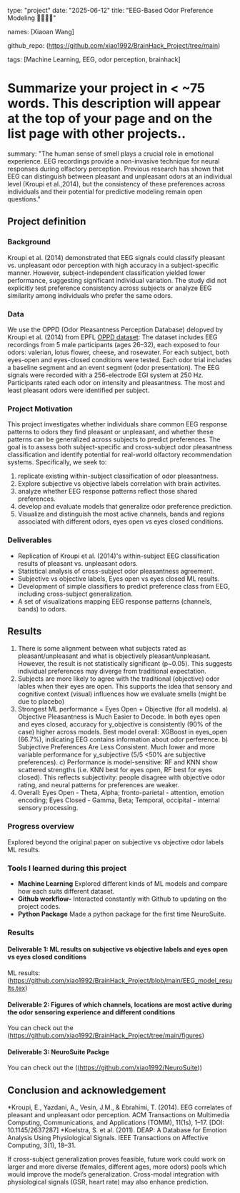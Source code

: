 type: "project" 
date: "2025-06-12" 
title: "EEG-Based Odor Preference Modeling 🌹🧀️🪷🍃"

names: [Xiaoan Wang]

github_repo: (https://github.com/xiao1992/BrainHack_Project/tree/main)

tags: [Machine Learning, EEG, odor perception, brainhack]

# Summarize your project in < ~75 words. This description will appear at the top of your page and on the list page with other projects..

summary: "The human sense of smell plays a crucial role in emotional experience. EEG recordings provide a non-invasive technique for neural responses during olfactory perception. Previous research has shown that EEG can distinguish between pleasant and unpleasant odors at an individual level (Kroupi et al.,2014), but the consistency of these preferences across individuals and their potential for predictive modeling remain open questions."

## Project definition

### Background

Kroupi et al. (2014) demonstrated that EEG signals could classify pleasant vs. unpleasant odor perception with high accuracy in a subject-specific manner. However, subject-independent classification yielded lower performance, suggesting significant individual variation. The study did not explicitly test preference consistency across subjects or analyze EEG similarity among individuals who prefer the same odors. 

### Data

We use the OPPD (Odor Pleasantness Perception Database) delopved by Kroupi et al. (2014) from EPFL [OPPD dataset](https://www.epfl.ch/labs/mmspg/downloads/page-119131-en-html/):
The dataset includes EEG recordings from 5 male participants (ages 26–32), each exposed to four odors: valerian, lotus flower, cheese, and rosewater. For each subject, both eyes-open and eyes-closed conditions were tested. Each odor trial includes a baseline segment and an event segment (odor presentation). The EEG signals were recorded with a 256-electrode EGI system at 250 Hz. Participants rated each odor on intensity and pleasantness. The most and least pleasant odors were identified per subject.

### Project Motivation
This project investigates whether individuals share common EEG response patterns to odors they find pleasant or unpleasant, and whether these patterns can be generalized across subjects to predict preferences. The goal is to assess both subject-specific and cross-subject odor pleasantness classification and identify potential for real-world olfactory recommendation systems. Specifically, we seek to:
1) replicate existing within-subject classification of odor pleasantness.
2) Explore subjective vs objective labels correlation with brain activites. 
3) analyze whether EEG response patterns reflect those shared preferences.
4) develop and evaluate models that generalize odor preference prediction.
5) Visualize and distinguish the most active channels, bands and regions associated with different odors, eyes open vs eyes closed conditions.

### Deliverables
- Replication of Kroupi et al. (2014)'s within-subject EEG classification results of pleasant vs. unpleasant odors.
- Statistical analysis of cross-subject odor pleasantness agreement.
- Subjective vs objective labels, Eyes open vs eyes closed ML results. 
- Development of simple classifiers to predict preference class from EEG, including cross-subject generalization.
- A set of visualizations mapping EEG response patterns (channels, bands) to odors.

## Results
1) There is some alignment between what subjects rated as pleasant/unpleasant and what is objectively pleasant/unpleasant. However, the result is not statistically significant (p~0.05). This suggests individual preferences may diverge from traditional expectation.
2) Subjects are more likely to agree with the traditional (objective) odor lables when their eyes are open. This supports the idea that sensory and cognitive context (visual) influences how we evaluate smells (might be due to placebo)
3) Strongest ML performance = Eyes Open + Objective (for all models).
a) Objective Pleasantness is Much Easier to Decode. In both eyes open and eyes closed, accuracy for y_objective is consistently (90% of the case) higher across models. Best model overall: XGBoost in eyes_open (66.7%), indicating EEG contains information about odor perference.
b) Subjective Preferences Are Less Consistent. Much lower and more variable performance for y_subjective (5/5 <50% are subjective preferences).
c) Performance is model-sensitive: RF and KNN show scattered strengths (i.e. KNN best for eyes open, RF best for eyes closed).
This reflects subjectivity: people disagree with objective odor rating, and neural patterns for preferences are weaker.
4) Overall: Eyes Open - Theta, Alpha; fronto-parietal - attention,  emotion encoding;
Eyes Closed - Gamma, Beta; Temporal, occipital - internal sensory processing.

### Progress overview

Explored beyond the original paper on subjective vs objective odor labels ML results.

### Tools I learned during this project

 * **Machine Learning** Explored different kinds of ML models and compare how each suits different dataset. 
 * **Github workflow-** Interacted constantly with Github to updating on the project codes.
 * **Python Package** Made a python package for the first time NeuroSuite. 

### Results

#### Deliverable 1: ML results on subjective vs objective labels and eyes open vs eyes closed conditions

ML results: (https://github.com/xiao1992/BrainHack_Project/blob/main/EEG_model_results.tex)

#### Deliverable 2: Figures of which channels, locations are most active during the odor sensoring experience and different conditions

You can check out the (https://github.com/xiao1992/BrainHack_Project/tree/main/figures)

#### Deliverable 3: NeuroSuite Packge 

You can check out the ((https://github.com/xiao1992/NeuroSuite))

## Conclusion and acknowledgement

*Kroupi, E., Yazdani, A., Vesin, J.M., & Ebrahimi, T. (2014). EEG correlates of pleasant and unpleasant odor perception. ACM Transactions on Multimedia Computing, Communications, and Applications (TOMM), 11(1s), 1–17. [DOI: 10.1145/2637287]
*Koelstra, S. et al. (2011). DEAP: A Database for Emotion Analysis Using Physiological Signals. IEEE Transactions on Affective Computing, 3(1), 18–31.

If cross-subject generalization proves feasible, future work could work on larger and more diverse (females, different ages, more odors) pools which would improve the model’s generalization. Cross-modal integration with physiological signals (GSR, heart rate) may also enhance prediction.
